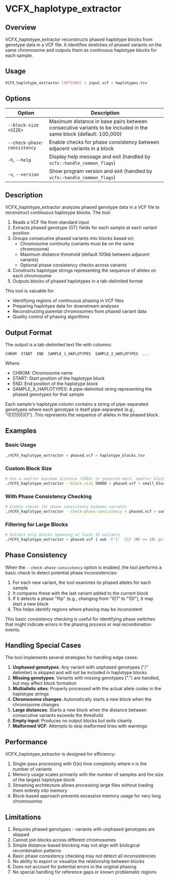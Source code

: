 # VCFX_haplotype_extractor

## Overview

VCFX_haplotype_extractor reconstructs phased haplotype blocks from genotype data in a VCF file. It identifies stretches of phased variants on the same chromosome and outputs them as continuous haplotype blocks for each sample.

## Usage

```bash
VCFX_haplotype_extractor [OPTIONS] < input.vcf > haplotypes.tsv
```

## Options

| Option | Description |
|--------|-------------|
| `--block-size <SIZE>` | Maximum distance in base pairs between consecutive variants to be included in the same block (default: 100,000) |
| `--check-phase-consistency` | Enable checks for phase consistency between adjacent variants in a block |
| `-h`, `--help` | Display help message and exit (handled by `vcfx::handle_common_flags`) |
| `-v`, `--version` | Show program version and exit (handled by `vcfx::handle_common_flags`) |

## Description

VCFX_haplotype_extractor analyzes phased genotype data in a VCF file to reconstruct continuous haplotype blocks. The tool:

1. Reads a VCF file from standard input
2. Extracts phased genotype (GT) fields for each sample at each variant position
3. Groups consecutive phased variants into blocks based on:
   - Chromosome continuity (variants must be on the same chromosome)
   - Maximum distance threshold (default 100kb between adjacent variants)
   - Optional phase consistency checks across variants
4. Constructs haplotype strings representing the sequence of alleles on each chromosome
5. Outputs blocks of phased haplotypes in a tab-delimited format

This tool is valuable for:
- Identifying regions of continuous phasing in VCF files
- Preparing haplotype data for downstream analyses
- Reconstructing parental chromosomes from phased variant data
- Quality control of phasing algorithms

## Output Format

The output is a tab-delimited text file with columns:

```
CHROM  START  END  SAMPLE_1_HAPLOTYPES  SAMPLE_2_HAPLOTYPES  ...
```

Where:
- CHROM: Chromosome name
- START: Start position of the haplotype block
- END: End position of the haplotype block
- SAMPLE_X_HAPLOTYPES: A pipe-delimited string representing the phased genotypes for that sample

Each sample's haplotype column contains a string of pipe-separated genotypes where each genotype is itself pipe-separated (e.g., "0|1|1|0|0|1"). This represents the sequence of alleles in the phased block.

## Examples

### Basic Usage

```bash
./VCFX_haplotype_extractor < phased.vcf > haplotype_blocks.tsv
```

### Custom Block Size

```bash
# Use a smaller maximum distance (50kb) to generate more, smaller blocks
./VCFX_haplotype_extractor --block-size 50000 < phased.vcf > small_blocks.tsv
```

### With Phase Consistency Checking

```bash
# Enable checks for phase consistency between variants
./VCFX_haplotype_extractor --check-phase-consistency < phased.vcf > consistent_blocks.tsv
```

### Filtering for Large Blocks

```bash
# Extract only blocks spanning at least 10 variants
./VCFX_haplotype_extractor < phased.vcf | awk -F'|' '{if (NF >= 10) print}' > large_blocks.tsv
```

## Phase Consistency

When the `--check-phase-consistency` option is enabled, the tool performs a basic check to detect potential phase inconsistencies:

1. For each new variant, the tool examines its phased alleles for each sample
2. It compares these with the last variant added to the current block
3. If it detects a phase "flip" (e.g., changing from "0|1" to "1|0"), it may start a new block
4. This helps identify regions where phasing may be inconsistent

This basic consistency checking is useful for identifying phase switches that might indicate errors in the phasing process or real recombination events.

## Handling Special Cases

The tool implements several strategies for handling edge cases:

1. **Unphased genotypes**: Any variant with unphased genotypes ("/" delimiter) is skipped and will not be included in haplotype blocks
2. **Missing genotypes**: Variants with missing genotypes (".") are handled, but may affect block formation
3. **Multiallelic sites**: Properly processed with the actual allele codes in the haplotype strings
4. **Chromosome changes**: Automatically starts a new block when the chromosome changes
5. **Large distances**: Starts a new block when the distance between consecutive variants exceeds the threshold
6. **Empty input**: Produces no output blocks but exits cleanly
7. **Malformed VCF**: Attempts to skip malformed lines with warnings

## Performance

VCFX_haplotype_extractor is designed for efficiency:

1. Single-pass processing with O(n) time complexity where n is the number of variants
2. Memory usage scales primarily with the number of samples and the size of the largest haplotype block
3. Streaming architecture allows processing large files without loading them entirely into memory
4. Block-based approach prevents excessive memory usage for very long chromosomes

## Limitations

1. Requires phased genotypes - variants with unphased genotypes are skipped
2. Cannot join blocks across different chromosomes
3. Simple distance-based blocking may not align with biological recombination patterns
4. Basic phase consistency checking may not detect all inconsistencies
5. No ability to export or visualize the relationship between blocks
6. Does not account for potential errors in the original phasing
7. No special handling for reference gaps or known problematic regions 